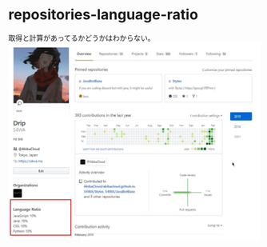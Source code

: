 # repositories-language-ratio
取得と計算があってるかどうかはわからない。  
![img](https://raw.githubusercontent.com/S4WA/files/master/Dzd81FgVAAAILFM.jpg)  
